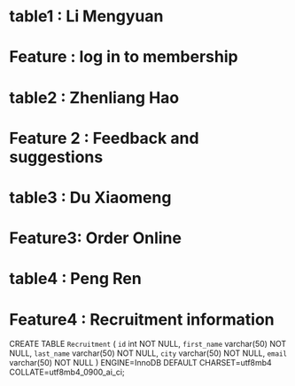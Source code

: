 # table1 : Li Mengyuan
# Feature : log in to membership







# table2 : Zhenliang Hao
# Feature 2 : Feedback and suggestions




# table3 : Du Xiaomeng
# Feature3: Order Online






# table4 : Peng Ren
# Feature4 : Recruitment information

CREATE TABLE `Recruitment` (
  `id` int NOT NULL,
  `first_name` varchar(50) NOT NULL,
  `last_name` varchar(50) NOT NULL,
  `city` varchar(50) NOT NULL,
  `email` varchar(50) NOT NULL
) ENGINE=InnoDB DEFAULT CHARSET=utf8mb4 COLLATE=utf8mb4_0900_ai_ci;